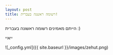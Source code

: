 ```yaml
---
layout: post
title: רשומה ראשנה בעברית!
---
```


הייתם מאמינים רשומה ראשונה בעברית :)

ייאיי



![_config.yml]({{ site.baseurl }}/images/zehut.png)

